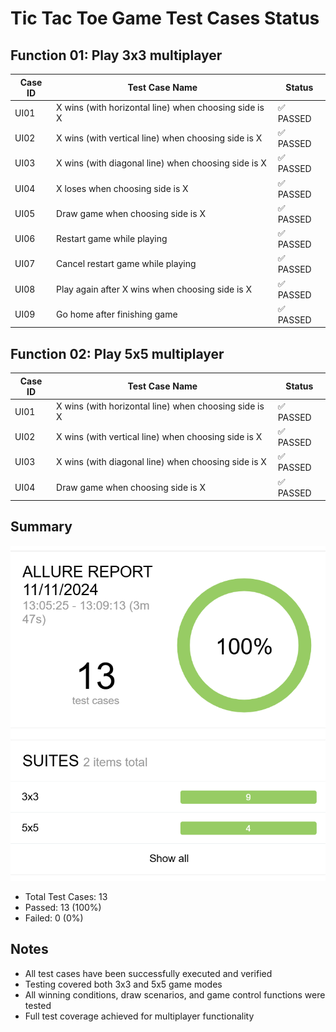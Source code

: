 # Tic Tac Toe Game Test Cases Status

## Function 01: Play 3x3 multiplayer

| Case ID | Test Case Name | Status |
|---------|---------------|---------|
| UI01 | X wins (with horizontal line) when choosing side is X | ✅ PASSED |
| UI02 | X wins (with vertical line) when choosing side is X | ✅ PASSED |
| UI03 | X wins (with diagonal line) when choosing side is X | ✅ PASSED |
| UI04 | X loses when choosing side is X | ✅ PASSED |
| UI05 | Draw game when choosing side is X | ✅ PASSED |
| UI06 | Restart game while playing | ✅ PASSED |
| UI07 | Cancel restart game while playing | ✅ PASSED |
| UI08 | Play again after X wins when choosing side is X | ✅ PASSED |
| UI09 | Go home after finishing game | ✅ PASSED |

## Function 02: Play 5x5 multiplayer

| Case ID | Test Case Name | Status |
|---------|---------------|---------|
| UI01 | X wins (with horizontal line) when choosing side is X | ✅ PASSED |
| UI02 | X wins (with vertical line) when choosing side is X | ✅ PASSED |
| UI03 | X wins (with diagonal line) when choosing side is X | ✅ PASSED |
| UI04 | Draw game when choosing side is X | ✅ PASSED |

## Summary
![Test Results Overview](\assests\Result.png)
- Total Test Cases: 13
- Passed: 13 (100%)
- Failed: 0 (0%)

## Notes
- All test cases have been successfully executed and verified
- Testing covered both 3x3 and 5x5 game modes
- All winning conditions, draw scenarios, and game control functions were tested
- Full test coverage achieved for multiplayer functionality